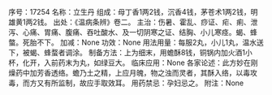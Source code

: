 序号：17254
名称：立生丹
组成：母丁香1两2钱，沉香4钱，茅苍术1两2钱，明雄黄1两2钱。
出处：《温病条辨》卷二。
主治：伤暑、霍乱、痧证、疟、痢、泄泻、心痛、胃痛、腹痛、吞吐酸水、及一切阴寒之证、结胸、小儿寒痉。蝎、蜂螫。死胎不下。
加减：None
功效：None
用法用量：每服2丸，小儿1丸，温水送下，被蝎、蜂蝥者调涂。
制备方法：上为细末，用蟾酥8钱，铜锅内加火酒1小杯，化开，入前药末为丸，如绿豆大。
临床应用：None
各家论述：此方妙在刚燥药中加芳香透络。蟾乃土之精，上应月魄，物之浊而灵者，其酥入络，以毒攻毒，而方又有所监制，故应手取效耳。
用药禁忌：孕妇忌之。
附注：None
